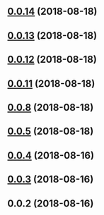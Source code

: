 <a name="0.0.14"></a>
## [0.0.14](https://github.com/mljs/legoino-util/compare/v0.0.13...v0.0.14) (2018-08-18)



<a name="0.0.13"></a>
## [0.0.13](https://github.com/mljs/legoino-util/compare/v0.0.12...v0.0.13) (2018-08-18)



<a name="0.0.12"></a>
## [0.0.12](https://github.com/mljs/legoino-util/compare/v0.0.11...v0.0.12) (2018-08-18)



<a name="0.0.11"></a>
## [0.0.11](https://github.com/mljs/legoino-util/compare/v0.0.10...v0.0.11) (2018-08-18)



<a name="0.0.8"></a>
## [0.0.8](https://github.com/mljs/legoino-util/compare/v0.0.7...v0.0.8) (2018-08-18)



<a name="0.0.5"></a>
## [0.0.5](https://github.com/mljs/legoino-util/compare/v0.0.4...v0.0.5) (2018-08-18)



<a name="0.0.4"></a>
## [0.0.4](https://github.com/mljs/legoino-util/compare/v0.0.3...v0.0.4) (2018-08-16)



<a name="0.0.3"></a>
## [0.0.3](https://github.com/mljs/legoino-util/compare/v0.0.2...v0.0.3) (2018-08-16)



<a name="0.0.2"></a>
## 0.0.2 (2018-08-16)



